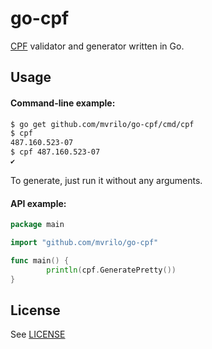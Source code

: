 # go-cpf

[CPF](https://en.wikipedia.org/wiki/Cadastro_de_Pessoas_F%C3%ADsicas) validator and generator written in Go.

## Usage

#### Command-line example:
```bash
$ go get github.com/mvrilo/go-cpf/cmd/cpf
$ cpf
487.160.523-07
$ cpf 487.160.523-07
✔
```

To generate, just run it without any arguments.

#### API example:
```go
package main

import "github.com/mvrilo/go-cpf"

func main() {
        println(cpf.GeneratePretty())
}
```

## License

See [LICENSE](https://github.com/mvrilo/go-cpf/blob/master/LICENSE)
